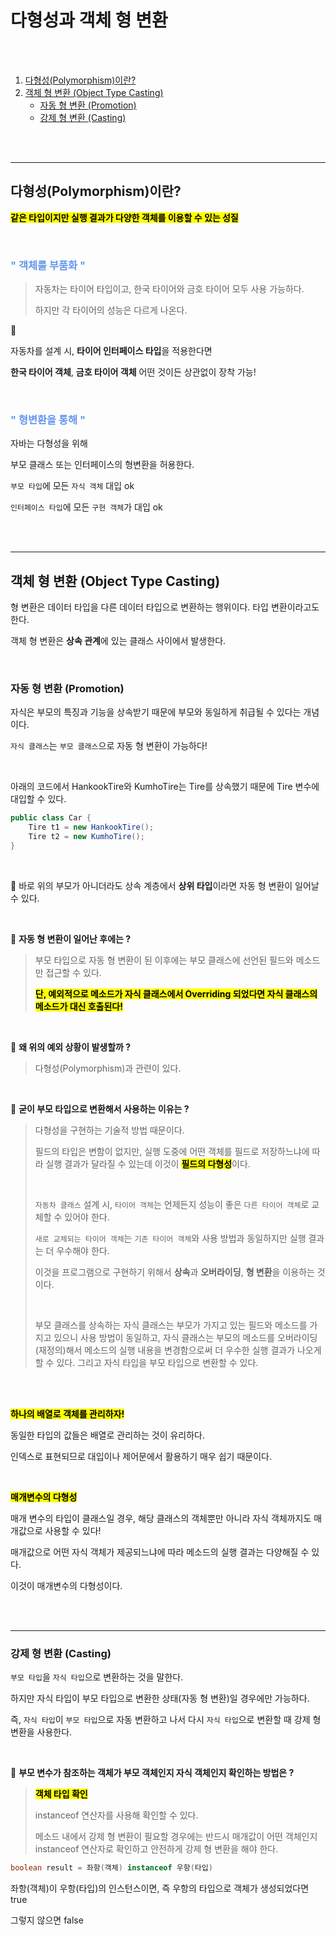 # 다형성과 객체 형 변환 
<br>
<br>

1.  [다형성(Polymorphism)이란?](##다형성(polymorphism)이란?)
2. [객체 형 변환 (Object Type Casting)](##객체-형-변환-(object-Type-Casting))
   - [자동 형 변환 (Promotion)](###자동-형-변환-(promotion))
   - [강제 형 변환 (Casting)](###강제-형-변환-(casting)) 

<br>

<br>

---

## 다형성(Polymorphism)이란?

<mark>**같은 타입이지만 실행 결과가 다양한 객체를 이용할 수 있는 성질**</mark>

<br>

### <span style="color:Cornflowerblue">" 객체를  부품화 "</span>

> 자동차는 타이어 타입이고, 한국 타이어와 금호 타이어 모두 사용 가능하다. 
>
> 하지만 각 타이어의 성능은 다르게 나온다.

:red_car: 

자동차를 설계 시, **타이어 인터페이스 타입**을 적용한다면

**한국 타이어 객체**, **금호 타이어 객체** 어떤 것이든 상관없이 장착 가능!

<br>

### <span style="color:Cornflowerblue">" 형변환을 통해 "</span>

자바는 다형성을 위해 

부모 클래스 또는 인터페이스의 형변환을 허용한다.

`부모 타입`에 모든 `자식 객체` 대입  ok

`인터페이스 타입`에 모든 `구현 객체`가 대입 ok

<br>

<br>

---

## 객체 형 변환 (Object Type Casting)

형 변환은 데이터 타입을 다른 데이터 타입으로 변환하는 행위이다. 타입 변환이라고도 한다. 

객체 형 변환은 **상속 관계**에 있는 클래스 사이에서 발생한다.

<br>

### 자동 형 변환 (Promotion)

자식은 부모의 특징과 기능을 상속받기 때문에 부모와 동일하게 취급될 수 있다는 개념이다.

`자식 클래스`는 `부모 클래스`으로 자동 형 변환이 가능하다!

<br>

아래의 코드에서 HankookTire와 KumhoTire는 Tire를 상속했기 때문에 Tire 변수에 대입할 수 있다.

```java
public class Car {
    Tire t1 = new HankookTire();
    Tire t2 = new KumhoTire();
}
```

<br>

:mushroom:  바로 위의 부모가 아니더라도 상속 계층에서 **상위 타입**이라면 자동 형 변환이 일어날 수 있다.

<br>

:mushroom: **자동 형 변환이 일어난 후에는 ?**

> 부모 타입으로 자동 형 변환이 된 이후에는 부모 클래스에 선언된 필드와 메소드만 접근할 수 있다.
>
> <mark>**단, 예외적으로 메소드가 자식 클래스에서 Overriding 되었다면 자식 클래스의 메소드가 대신 호출된다!**</mark>

<br>

:mushroom: **왜 위의 예외 상황이 발생할까 ?**

> 다형성(Polymorphism)과 관련이 있다. 

<br>

:mushroom: **굳이 부모 타입으로 변환해서 사용하는 이유는 ?**

> 다형성을 구현하는 기술적 방법 때문이다. 
>
> 필드의 타입은 변함이 없지만, 실행 도중에 어떤 객체를 필드로 저장하느냐에 따라 실행 결과가 달라질 수 있는데 이것이 <mark>**필드의 다형성**</mark>이다.
>
> <br>
>
> `자동차 클래스` 설계 시, `타이어 객체`는 언제든지 성능이 좋은 `다른 타이어 객체`로 교체할 수 있어야 한다.
>
> `새로 교체되는 타이어 객체`는 `기존 타이어 객체`와 사용 방법과 동일하지만 실행 결과는 더 우수해야 한다.
>
> 이것을 프로그램으로 구현하기 위해서 **상속**과 **오버라이딩**, **형 변환**을 이용하는 것이다. 
>
> <br>
>
> 부모 클래스를 상속하는 자식 클래스는 부모가 가지고 있는 필드와 메소드를 가지고 있으니 사용 방법이 동일하고, 자식 클래스는 부모의 메소드를 오버라이딩(재정의)해서 메소드의 실행 내용을 변경함으로써 더 우수한 실행 결과가 나오게 할 수 있다. 그리고 자식 타입을 부모 타입으로 변환할 수 있다.

<br>

<br>

<mark>**하나의 배열로 객체를 관리하자!**</mark>

동일한 타입의 값들은 배열로 관리하는 것이 유리하다. 

인덱스로 표현되므로 대입이나 제어문에서 활용하기 매우 쉽기 때문이다.

<br>

<mark>**매개변수의 다형성**</mark>

매개 변수의 타입이 클래스일 경우, 해당 클래스의 객체뿐만 아니라 자식 객체까지도 매개값으로 사용할 수 있다!

매개값으로 어떤 자식 객체가 제공되느냐에 따라 메소드의 실행 결과는 다양해질 수 있다. 

이것이 매개변수의 다형성이다.

<br>

<br>

---

### 강제 형 변환 (Casting)

`부모 타입`을 `자식 타입`으로 변환하는 것을 말한다.

하지만 자식 타입이 부모 타입으로 변환한 상태(자동 형 변환)일 경우에만 가능하다.

즉, `자식 타입`이 `부모 타입`으로 자동 변환하고 나서 다시 `자식 타입`으로 변환할 때 강제 형 변환을 사용한다.

<br>

:mushroom: **부모 변수가 참조하는 객체가 부모 객체인지 자식 객체인지 확인하는 방법은 ?**

> <mark>**객체 타입 확인**</mark> 
>
> instanceof 연산자를 사용해 확인할 수 있다.
>
> 메소드 내에서 강제 형 변환이 필요할 경우에는 반드시 매개값이 어떤 객체인지 instanceof 연산자로 확인하고 안전하게 강제 형 변환을 해야 한다.

```java
boolean result = 좌항(객체) instanceof 우항(타입)
```

좌항(객체)이 우항(타입)의 인스턴스이면, 즉 우항의 타입으로 객체가 생성되었다면 true

그렇지 않으면 false